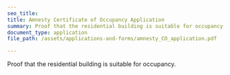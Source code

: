 ```yaml
---
seo_title: 
title: Amnesty Certificate of Occupancy Application
summary: Proof that the residential building is suitable for occupancy.
document_type: application
file_path: /assets/applications-and-forms/amnesty_CO_application.pdf

---
```

Proof that the residential building is suitable for occupancy. 
